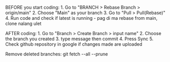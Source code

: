 BEFORE you start coding:
    1. Go to "BRANCH > Rebase Branch > origin/main"
    2. Choose "Main" as your branch
    3. Go to "Pull > Pull(Rebase)"
    4. Run code and check if latest is running
        - pag di ma rebase from main, clone nalang ulet

AFTER coding:
    1. Go to "Branch > Create Branch > input name"
    2. Choose the branch you created
    3. type message then commit
    4. Press Sync
    5. Check github repository in google if changes made are uploaded


Remove deleted branches:
    git fetch --all --prune